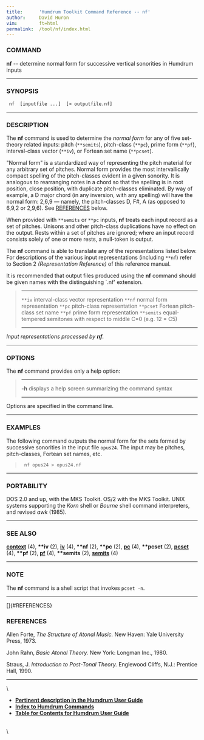```yaml
---
title:		'Humdrum Toolkit Command Reference -- nf'
author:		David Huron
vim:		ft=html
permalink:	/tool/nf/index.html
---
```


### COMMAND

**nf** -- determine normal form for successive vertical sonorities in
Humdrum inputs

------------------------------------------------------------------------

### SYNOPSIS

` nf  [inputfile ...]  [> outputfile.nf]`

------------------------------------------------------------------------

### DESCRIPTION

The **nf** command is used to determine the *normal form* for any of
five set-theory related inputs: pitch (`**semits`), pitch-class
(`**pc`), prime form (`**pf`), interval-class vector (`**iv`), or
Fortean set name (`**pcset`).

\"Normal form\" is a standardized way of representing the pitch material
for any arbitrary set of pitches. Normal form provides the most
intervallically compact spelling of the pitch-classes evident in a given
sonority. It is analogous to rearranging notes in a chord so that the
spelling is in root position, close position, with duplicate
pitch-classes eliminated. By way of example, a D major chord (in any
inversion, with any spelling) will have the normal form: 2,6,9 &mdash;
namely, the pitch-classes D, F\#, A (as opposed to 6,9,2 or 2,9,6). See
[REFERENCES](#REFERENCES) below.

When provided with `**semits` or `**pc` inputs, **nf** treats each input
record as a set of pitches. Unisons and other pitch-class duplications
have no effect on the output. Rests within a set of pitches are ignored;
where an input record consists solely of one or more rests, a null-token
is output.

The **nf** command is able to translate any of the representations
listed below. For descriptions of the various input representations
(including `**nf`) refer to Section 2 *(Representation Reference)* of
this reference manual.

It is recommended that output files produced using the **nf** command
should be given names with the distinguishing \`.nf\' extension.

>   ------------ --------------------------------------------------------------------
>   `**iv`       interval-class vector representation
>   `**nf`       normal form representation
>   `**pc`       pitch-class representation
>   `**pcset`    Fortean pitch-class set name
>   `**pf`       prime form representation
>   `**semits`   equal-tempered semitones with respect to middle C=0 (e.g. 12 = C5)
>   ------------ --------------------------------------------------------------------
>
*Input representations processed by **nf**.*

------------------------------------------------------------------------

### OPTIONS

The **nf** command provides only a help option:

>   -------- -------------------------------------------------------
>   **-h**   displays a help screen summarizing the command syntax
>   -------- -------------------------------------------------------
>
Options are specified in the command line.

------------------------------------------------------------------------

### EXAMPLES

The following command outputs the normal form for the sets formed by
successive sonorities in the input file `opus24`. The input may be
pitches, pitch-classes, Fortean set names, etc.

> ` nf opus24 > opus24.nf`

------------------------------------------------------------------------

### PORTABILITY

DOS 2.0 and up, with the MKS Toolkit. OS/2 with the MKS Toolkit. UNIX
systems supporting the *Korn* shell or *Bourne* shell command
interpreters, and revised *awk* (1985).

------------------------------------------------------------------------

### SEE ALSO

[**context**](context.html) (4), **\*\*iv** (2), [**iv**](iv.html) (4),
**\*\*nf** (2), **\*\*pc** (2), [**pc**](pc.html) (4), **\*\*pcset**
(2), [**pcset**](pcset.html) (4), **\*\*pf** (2), [**pf**](pf.html) (4),
**\*\*semits** (2), [**semits**](semits.html) (4)

------------------------------------------------------------------------

### NOTE

The **nf** command is a shell script that invokes `pcset -n`.

------------------------------------------------------------------------

[]{#REFERENCES}

### REFERENCES

Allen Forte, *The Structure of Atonal Music.* New Haven: Yale University
Press, 1973.

John Rahn, *Basic Atonal Theory.* New York: Longman Inc., 1980.

Straus, J. *Introduction to Post-Tonal Theory.* Englewood Cliffs, N.J.:
Prentice Hall, 1990.

------------------------------------------------------------------------

\

-   [**Pertinent description in the Humdrum User
    Guide**](../guide34.html#Normal_Form)
-   [**Index to Humdrum Commands**](../commands.toc.html)
-   [**Table for Contents for Humdrum User Guide**](../guide.toc.html)

\
\
